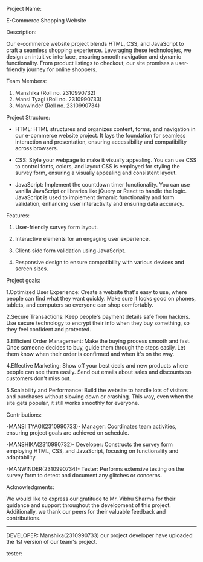 Project Name:

E-Commerce Shopping Website

Description:

Our e-commerce website project blends HTML, CSS, and JavaScript to craft a seamless shopping experience. Leveraging these technologies, we design an intuitive interface, ensuring smooth navigation and dynamic functionality. From product listings to checkout, our site promises a user-friendly journey for online shoppers.

Team Members:

1. Manshika    (Roll no. 2310990732)
2. Mansi Tyagi (Roll no. 2310990733)
3. Manwinder   (Roll no. 2310990734)

Project Structure:

- HTML:
HTML structures and organizes content, forms, and navigation in our e-commerce website project. It lays the foundation for seamless interaction and presentation, ensuring accessibility and compatibility across browsers.

- CSS:
Style your webpage to make it visually appealing. You can use CSS to control fonts, colors, and layout.CSS is employed for styling the survey form, ensuring a visually appealing and consistent layout.

- JavaScript:
Implement the countdown timer functionality. You can use vanilla JavaScript or libraries like jQuery or React to handle the logic. JavaScript is used to implement dynamic functionality and form validation, enhancing user interactivity and ensuring data accuracy.

Features:

1. User-friendly survey form layout.

2. Interactive elements for an engaging user experience.

3. Client-side form validation using JavaScript.

4. Responsive design to ensure compatibility with various devices and screen sizes.

Project goals:

1.Optimized User Experience:
Create a website that's easy to use, where people can find what they want quickly. Make sure it looks good on phones, tablets, and computers so everyone can shop comfortably.

2.Secure Transactions:
Keep people's payment details safe from hackers. Use secure technology to encrypt their info when they buy something, so they feel confident and protected.

3.Efficient Order Management:
Make the buying process smooth and fast. Once someone decides to buy, guide them through the steps easily. Let them know when their order is confirmed and when it's on the way.

4.Effective Marketing:
Show off your best deals and new products where people can see them easily. Send out emails about sales and discounts so customers don't miss out.

5.Scalability and Performance:
Build the website to handle lots of visitors and purchases without slowing down or crashing. This way, even when the site gets popular, it still works smoothly for everyone.

Contributions:

-MANSI TYAGI(2310990733)- Manager: Coordinates team activities, ensuring project goals are achieved on schedule.

-MANSHIKA(2310990732)- Developer: Constructs the survey form employing HTML, CSS, and JavaScript, focusing on functionality and adaptability.

-MANWINDER(2310990734)- Tester: Performs extensive testing on the survey form to detect and document any glitches or concerns.

Acknowledgments:

We would like to express our gratitude to Mr. Vibhu Sharma for their guidance and support throughout the development of this project. Additionally, we thank our peers for their valuable feedback and contributions.

-----------------------------------------------------------------------------

DEVELOPER:
Manshika(2310990733) our project developer have uploaded the 1st version of our team's project.

tester:



